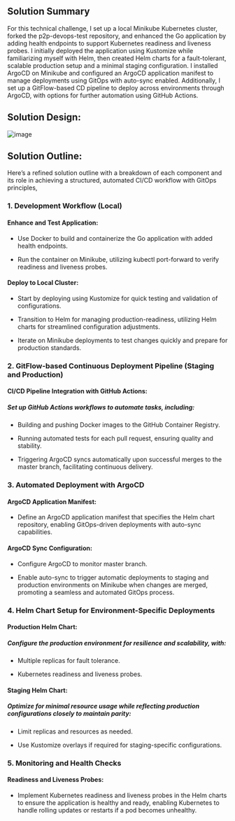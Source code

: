 ## Solution Summary

For this technical challenge, I set up a local Minikube Kubernetes cluster, forked the p2p-devops-test repository, and enhanced the Go application by adding health endpoints to support Kubernetes readiness and liveness probes. I initially deployed the application using Kustomize while familiarizing myself with Helm, then created Helm charts for a fault-tolerant, scalable production setup and a minimal staging configuration. I installed ArgoCD on Minikube and configured an ArgoCD application manifest to manage deployments using GitOps with auto-sync enabled. Additionally, I set up a GitFlow-based CD pipeline to deploy across environments through ArgoCD, with options for further automation using GitHub Actions.


## Solution Design:

![image](https://github.com/user-attachments/assets/1f5f238e-c57c-49d5-8962-ca5147a0579b)


## Solution Outline:

Here’s a refined solution outline with a breakdown of each component and its role in achieving a structured, automated CI/CD workflow with GitOps principles,

### 1. Development Workflow (Local)
#### Enhance and Test Application:

* Use Docker to build and containerize the Go application with added health endpoints.

* Run the container on Minikube, utilizing kubectl port-forward to verify readiness and liveness probes.

#### Deploy to Local Cluster:
* Start by deploying using Kustomize for quick testing and validation of configurations.

* Transition to Helm for managing production-readiness, utilizing Helm charts for streamlined configuration adjustments.

* Iterate on Minikube deployments to test changes quickly and prepare for production standards.

### 2. GitFlow-based Continuous Deployment Pipeline (Staging and Production)

#### CI/CD Pipeline Integration with GitHub Actions:

##### Set up GitHub Actions workflows to automate tasks, including:

* Building and pushing Docker images to the GitHub Container Registry.

* Running automated tests for each pull request, ensuring quality and stability.

* Triggering ArgoCD syncs automatically upon successful merges to the master branch, facilitating continuous delivery.

### 3. Automated Deployment with ArgoCD

#### ArgoCD Application Manifest:

* Define an ArgoCD application manifest that specifies the Helm chart repository, enabling GitOps-driven deployments with auto-sync capabilities.

#### ArgoCD Sync Configuration:

* Configure ArgoCD to monitor master branch.

* Enable auto-sync to trigger automatic deployments to staging and production environments on Minikube when changes are merged, promoting a seamless and automated GitOps process.

### 4. Helm Chart Setup for Environment-Specific Deployments

#### Production Helm Chart:

##### Configure the production environment for resilience and scalability, with:

* Multiple replicas for fault tolerance.

* Kubernetes readiness and liveness probes.

#### Staging Helm Chart:

##### Optimize for minimal resource usage while reflecting production configurations closely to maintain parity:

* Limit replicas and resources as needed.

* Use Kustomize overlays if required for staging-specific configurations.

### 5. Monitoring and Health Checks

#### Readiness and Liveness Probes:

* Implement Kubernetes readiness and liveness probes in the Helm charts to ensure the application is healthy and ready, enabling Kubernetes to handle rolling updates or restarts if a pod becomes unhealthy.



